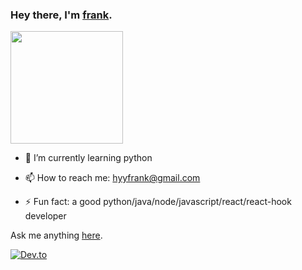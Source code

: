 ### Hey there, I'm [frank](https://yy-tech.online/).

<div style="display: flex;">
  <div>
    <img height="180em" src="https://github-readme-stats.vercel.app/api?username=hyyfrank&show_icons=true&theme=dark&include_all_commits=true&count_private=true"/>
<div style="flex: 1;">




- 🌱 I’m currently learning python

- 📫 How to reach me: hyyfrank@gmail.com

- ⚡ Fun fact: a good python/java/node/javascript/react/react-hook developer


<!-- - 🔭 I’m currently working on OSCP. -->
Ask me anything [here](https://github.com/alichtman/alichtman/issues?q=is%3Aissue+is%3Aopen+sort%3Aupdated-desc).

<!-- [![Aaron's github stats](https://github-readme-stats.vercel.app/api?username=alichtman&show_icons=true&title_color=fff&icon_color=79ff97&text_color=9f9f9f&bg_color=151515)](https://github.com/hyyfrank/hyyfrank.github.io) -->




[![Dev.to](https://github-readme-stats.vercel.app/api/pin/?username=hyyfrank&repo=hyyfrank.github.io)](https://github.com/hyyfrank/hyyfrank.github.io)

